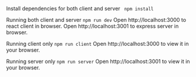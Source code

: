 Install dependencies for both client and server
``` npm install```

Running both client and server ```npm run dev```
Open http://localhost:3000 to react client in browser.
Open http://localhost:3001 to express server in browser.

Running client only ```npm run client```
Open http://localhost:3000 to view it in your browser.

Running server only ```npm run server```
Open http://localhost:3001 to view it in your browser.